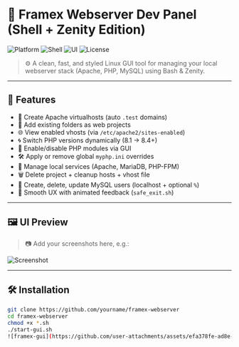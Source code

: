 # 🧭 Framex Webserver Dev Panel (Shell + Zenity Edition)

![Platform](https://img.shields.io/badge/platform-linux-lightgrey)
![Shell](https://img.shields.io/badge/shell-bash-blue)
![UI](https://img.shields.io/badge/ui-zenity-brightgreen)
![License](https://img.shields.io/badge/license-free%20for%20devs-orange)

> ⚙️ A clean, fast, and styled Linux GUI tool for managing your local webserver stack (Apache, PHP, MySQL) using Bash & Zenity.

---

## 📌 Features

- 🔧 Create Apache virtualhosts (auto `.test` domains)
- 📂 Add existing folders as web projects
- 🌐 View enabled vhosts (via `/etc/apache2/sites-enabled`)
- 🌀 Switch PHP versions dynamically (8.1 → 8.4+)
- 🧩 Enable/disable PHP modules via GUI
- 🛠 Apply or remove global `myphp.ini` overrides
- 🧰 Manage local services (Apache, MariaDB, PHP-FPM)
- 🗑️ Delete project + cleanup hosts + vhost file
- 🔐 Create, delete, update MySQL users (localhost + optional `%`)
- 💬 Smooth UX with animated feedback (`safe_exit.sh`)

---

## 🖼 UI Preview

> 📷 Add your screenshots here, e.g.:

![Screenshot](assets/framex-gui.jpg)

---

## 🛠 Installation

```bash
git clone https://github.com/yourname/framex-webserver
cd framex-webserver
chmod +x *.sh
./start-gui.sh
![framex-gui](https://github.com/user-attachments/assets/efa378fe-ad8e-4ee8-8d2a-0ae508cff2f5)
